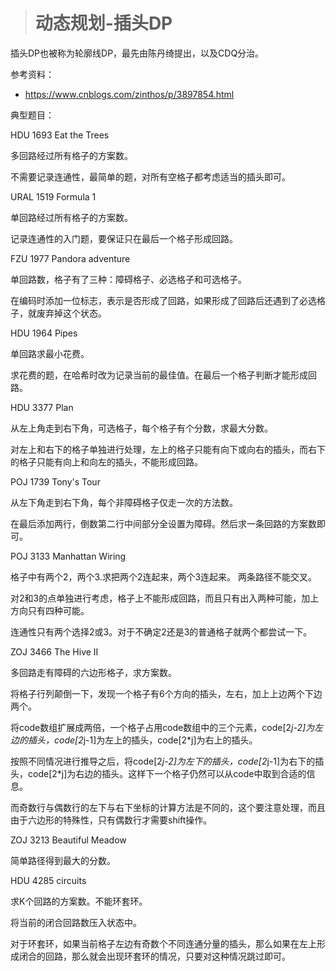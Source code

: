 > # 动态规划-插头DP

插头DP也被称为轮廓线DP，最先由陈丹绮提出，以及CDQ分治。

参考资料：

* <https://www.cnblogs.com/zinthos/p/3897854.html>

典型题目：

HDU 1693 Eat the Trees

多回路经过所有格子的方案数。

不需要记录连通性，最简单的题，对所有空格子都考虑适当的插头即可。

URAL 1519 Formula 1

单回路经过所有格子的方案数。

记录连通性的入门题，要保证只在最后一个格子形成回路。

FZU 1977 Pandora adventure 

单回路数，格子有了三种：障碍格子、必选格子和可选格子。

在编码时添加一位标志，表示是否形成了回路，如果形成了回路后还遇到了必选格子，就废弃掉这个状态。

HDU 1964 Pipes

单回路求最小花费。

求花费的题，在哈希时改为记录当前的最佳值。在最后一个格子判断才能形成回路。

HDU 3377 Plan

从左上角走到右下角，可选格子，每个格子有个分数，求最大分数。

对左上和右下的格子单独进行处理，左上的格子只能有向下或向右的插头，而右下的格子只能有向上和向左的插头，不能形成回路。

POJ 1739 Tony's Tour

从左下角走到右下角，每个非障碍格子仅走一次的方法数。

在最后添加两行，倒数第二行中间部分全设置为障碍。然后求一条回路的方案数即可。

POJ 3133 Manhattan Wiring

格子中有两个2，两个3.求把两个2连起来，两个3连起来。 两条路径不能交叉。

对2和3的点单独进行考虑，格子上不能形成回路，而且只有出入两种可能，加上方向只有四种可能。

连通性只有两个选择2或3。对于不确定2还是3的普通格子就两个都尝试一下。

ZOJ 3466 The Hive II

多回路走有障碍的六边形格子，求方案数。

将格子行列颠倒一下，发现一个格子有6个方向的插头，左右，加上上边两个下边两个。

将code数组扩展成两倍，一个格子占用code数组中的三个元素，code[2*j-2]为左边的插头，code[2*j-1]为左上的插头，code[2*j]为右上的插头。

按照不同情况进行推导之后，将code[2*j-2]为左下的插头，code[2*j-1]为右下的插头，code[2*j]为右边的插头。这样下一个格子仍然可以从code中取到合适的信息。

而奇数行与偶数行的左下与右下坐标的计算方法是不同的，这个要注意处理，而且由于六边形的特殊性，只有偶数行才需要shift操作。

ZOJ 3213 Beautiful Meadow

简单路径得到最大的分数。

HDU 4285 circuits

求K个回路的方案数。不能环套环。

将当前的闭合回路数压入状态中。 

对于环套环，如果当前格子左边有奇数个不同连通分量的插头，那么如果在左上形成闭合的回路，那么就会出现环套环的情况，只要对这种情况跳过即可。